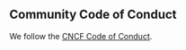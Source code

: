 ## Community Code of Conduct
  
We follow the [CNCF Code of Conduct](https://github.com/cncf/foundation/blob/master/code-of-conduct.md).